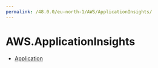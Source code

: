 ```yaml
---
permalink: /48.0.0/eu-north-1/AWS/ApplicationInsights/
---
```


# AWS.ApplicationInsights



* [Application](Application.md)